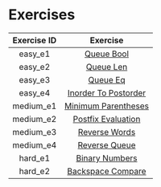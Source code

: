 # Exercises

| Exercise ID | Exercise |
|:-----------:|:--------:|
| easy_e1 | [Queue Bool](https://github.com/WasifKhan/UTM-Interview/tree/master/exercises/stacks_and_queues/1_queue_bool) |
| easy_e2 | [Queue Len](https://github.com/WasifKhan/UTM-Interview/tree/master/exercises/stacks_and_queues/1_queue_len) |
| easy_e3 | [Queue Eq](https://github.com/WasifKhan/UTM-Interview/tree/master/exercises/stacks_and_queues/1_queue_eq) |
| easy_e4 | [Inorder To Postorder](https://github.com/WasifKhan/UTM-Interview/tree/master/exercises/stacks_and_queues/1_inorder_to_postorder) |
| medium_e1 | [Minimum Parentheses](https://github.com/WasifKhan/UTM-Interview/tree/master/exercises/stacks_and_queues/2_minimum_parentheses) |
| medium_e2 | [Postfix Evaluation](https://github.com/WasifKhan/UTM-Interview/tree/master/exercises/stacks_and_queues/2_postfix_evaluation) |
| medium_e3 | [Reverse Words](https://github.com/WasifKhan/UTM-Interview/tree/master/exercises/stacks_and_queues/2_reverse_words) |
| medium_e4 | [Reverse Queue](https://github.com/WasifKhan/UTM-Interview/tree/master/exercises/stacks_and_queues/2_reverse_queue) |
| hard_e1 | [Binary Numbers](https://github.com/WasifKhan/UTM-Interview/tree/master/exercises/stacks_and_queues/3_binary_numbers) |
| hard_e2 | [Backspace Compare](https://github.com/ByteAcademyCo/WasifKhan/UTM-Interview/tree/master/exercises/stacks_and_queues/3_backspace_compare) |
